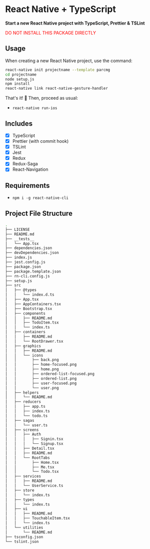 # React Native + TypeScript

**Start a new React Native project with TypeScript, Prettier & TSLint**

<p style="color: red">DO NOT INSTALL THIS PACKAGE DIRECTLY</p>

## Usage

When creating a new React Native project, use the command:

```bash
react-native init projectname --template parcmg
cd projectname
node setup.js
npm install
react-native link react-native-gesture-handler
```

That's it! 🎉 Then, proceed as usual:

- `react-native run-ios`

## Includes

- [x] TypeScript
- [x] Prettier (with commit hook)
- [x] TSLint
- [x] Jest
- [x] Redux
- [x] Redux-Saga
- [x] React-Navigation

## Requirements

- `npm i -g react-native-cli`

## Project File Structure

```bash
.
├── LICENSE
├── README.md
├── __tests__
│   └── App.tsx
├── dependencies.json
├── devDependencies.json
├── index.js
├── jest.config.js
├── package.json
├── package.template.json
├── rn-cli.config.js
├── setup.js
├── src
│   ├── @types
│   │   └── index.d.ts
│   ├── App.tsx
│   ├── AppContainers.tsx
│   ├── Bootstrap.tsx
│   ├── components
│   │   ├── README.md
│   │   ├── TodoItem.tsx
│   │   └── index.ts
│   ├── containers
│   │   ├── README.md
│   │   └── RootDrawer.tsx
│   ├── graphics
│   │   ├── README.md
│   │   └── icons
│   │       ├── back.png
│   │       ├── home-focused.png
│   │       ├── home.png
│   │       ├── ordered-list-focused.png
│   │       ├── ordered-list.png
│   │       ├── user-focused.png
│   │       └── user.png
│   ├── helpers
│   │   └── README.md
│   ├── reducers
│   │   ├── app.ts
│   │   ├── index.ts
│   │   └── todo.ts
│   ├── sagas
│   │   └── user.ts
│   ├── screens
│   │   ├── Auth
│   │   │   ├── Signin.tsx
│   │   │   └── Signup.tsx
│   │   ├── Detail.tsx
│   │   ├── README.md
│   │   └── RootTabs
│   │       ├── Home.tsx
│   │       ├── Me.tsx
│   │       └── Todo.tsx
│   ├── services
│   │   ├── README.md
│   │   └── UserService.ts
│   ├── store
│   │   └── index.ts
│   ├── types
│   │   └── index.ts
│   ├── ui
│   │   ├── README.md
│   │   ├── TouchableItem.tsx
│   │   └── index.ts
│   └── utilities
│       └── README.md
├── tsconfig.json
└── tslint.json
```